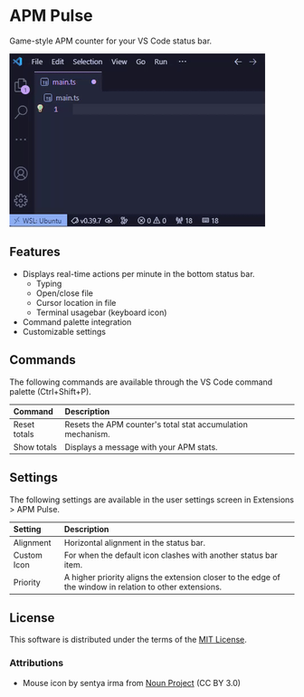 # APM Pulse

Game-style APM counter for your VS Code status bar.

![Example](docs/example.gif)

## Features

- Displays real-time actions per minute in the bottom status bar.
  - Typing
  - Open/close file
  - Cursor location in file
  - Terminal usagebar (keyboard icon)
- Command palette integration
- Customizable settings

## Commands

The following commands are available through the VS Code command palette (Ctrl+Shift+P).

| Command      | Description                                                 |
| :----------- | :---------------------------------------------------------- |
| Reset totals | Resets the APM counter's total stat accumulation mechanism. |
| Show totals  | Displays a message with your APM stats.                     |

## Settings

The following settings are available in the user settings screen in Extensions > APM Pulse.

| Setting     | Description                                                                                              |
| :---------- | :------------------------------------------------------------------------------------------------------- |
| Alignment   | Horizontal alignment in the status bar.                                                                  |
| Custom Icon | For when the default icon clashes with another status bar item.                                          |
| Priority    | A higher priority aligns the extension closer to the edge of the window in relation to other extensions. |

## License

This software is distributed under the terms of the [MIT License](/LICENSE).

### Attributions

- Mouse icon by sentya irma from [Noun Project](https://thenounproject.com/browse/icons/term/mouse/) (CC BY 3.0)
